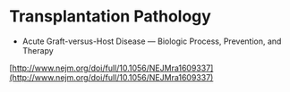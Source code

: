 # Transplantation Pathology

* Acute Graft-versus-Host Disease — Biologic Process, Prevention, and Therapy

[http://www.nejm.org/doi/full/10.1056/NEJMra1609337](http://www.nejm.org/doi/full/10.1056/NEJMra1609337)

